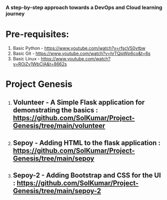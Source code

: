 ### A step-by-step approach towards a DevOps and Cloud learning journey

# Pre-requisites:
1. Basic Python - https://www.youtube.com/watch?v=rfscVS0vtbw
2. Basic Git - https://www.youtube.com/watch?v=hrTQipWp6co&t=6s
3. Basic Linux - https://www.youtube.com/watch?v=ROjZy1WbCIA&t=8662s

# Project Genesis

1. ## Volunteer - A Simple Flask application for demonstrating the basics : https://github.com/SolKumar/Project-Genesis/tree/main/volunteer

2. ## Sepoy - Adding HTML to the flask application :  https://github.com/SolKumar/Project-Genesis/tree/main/sepoy

3. ## Sepoy-2 - Adding Bootstrap and CSS for the UI : https://github.com/SolKumar/Project-Genesis/tree/main/sepoy-2






